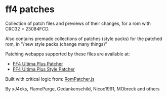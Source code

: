 # ff4 patches

Collection of patch files and previews of their changes, for a rom with CRC32 = 23084FCD.

Also contains premade collections of patches (style packs) for the patched rom, in "/new style packs (change many things)"

Patching webapps supported by these files are available at:
- [FF4 Ultima Plus Patcher](https://ultima-plus-stylepacks.vercel.app/)
- [FF4 Ultima Plus Style Patcher](https://ultima-plus-patchapp.vercel.app/)

Built with critical logic from:
[RomPatcher.js](https://github.com/marcrobledo/RomPatcher.js)

By xJ4cks, FlamePurge, Gedankenschild, Nicoc1991, MObreck and others